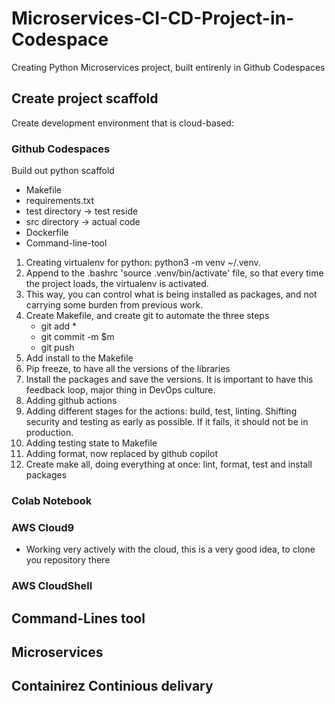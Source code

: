 # Microservices-CI-CD-Project-in-Codespace

Creating Python Microservices project, built entirenly in Github Codespaces

## Create project scaffold
 
 Create development environment that is cloud-based: 
 ### Github Codespaces

 Build out python scaffold 
  * Makefile
  * requirements.txt
  * test directory -> test reside
  * src directory -> actual code
  * Dockerfile
  * Command-line-tool

1) Creating virtualenv for python: python3 -m venv ~/.venv.
2) Append to the .bashrc 'source .venv/bin/activate' file, so that every time the project loads, the virtualenv is activated.
3) This way, you can control what is being installed as packages, and not carrying some burden from previous work.
4) Create Makefile, and create git to automate the three steps
    - git add *
    - git commit -m $m 
    - git push
5) Add install to the Makefile
6) Pip freeze, to have all the versions of the libraries 
7) Install the packages and save the versions. It is important to have this feedback loop, major thing in DevOps culture. 
8) Adding github actions
9) Adding different stages for the actions: build, test, linting. Shifting security and testing as early as possible. If it fails, it should not be in production. 
10) Adding testing state to Makefile
11) Adding format, now replaced by github copilot
12) Create make all, doing everything at once: lint, format, test and install packages

 ### Colab Notebook
 ### AWS Cloud9
  - Working very actively with the cloud, this is a very good idea, to clone you repository there
 ### AWS CloudShell 

## Command-Lines tool

## Microservices

## Containirez Continious delivary



